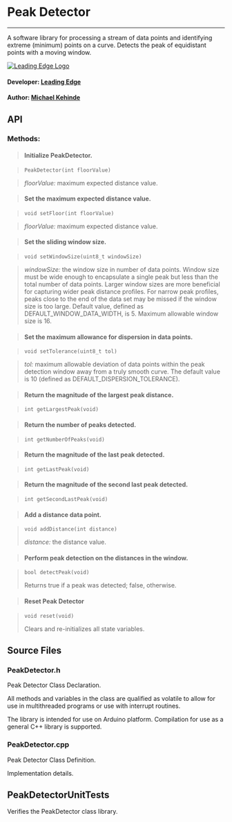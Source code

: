 # Peak Detector
___

A software library for processing a stream of data points and identifying extreme (minimum) points on a curve. Detects the peak of equidistant points with a moving window. 

[![Leading Edge Logo](https://media-exp1.licdn.com/dms/image/C4E0BAQF-UbPKHHBySg/company-logo_200_200/0?e=2159024400&v=beta&t=gL1TuL_tFEYqSpDxn2hsdtfIJe7isOleo7h-oLenYiE)](https://www.linkedin.com/company/leading-edge-mcmaster)

#### Developer: [Leading Edge](macleadingedge@gmail.com)
#### Author: [Michael Kehinde](kehindem@mcmaster.ca)

## API

### Methods:  

>#### Initialize PeakDetector.  

>```
>PeakDetector(int floorValue)
>```

> *floorValue:* maximum expected distance value.  


<!-- -->
>#### Set the maximum expected distance value.  

>```
>void setFloor(int floorValue)
>```

> *floorValue:* maximum expected distance value. 



<!-- -->
>#### Set the sliding window size.

>```
>void setWindowSize(uint8_t windowSize)
>```

> *windowSize:* the window size in number of data points. Window size must be wide enough to encapsulate a single peak but less than the total number of data points. Larger window sizes are more beneficial for capturing wider peak distance profiles. For narrow peak profiles, peaks close to the end of the data set may be missed if the window size is too large. Default value, defined as DEFAULT\_WINDOW\_DATA\_WIDTH, is 5. Maximum allowable window size is 16.


<!-- -->
>#### Set the maximum allowance for dispersion in data points. 

>```
>void setTolerance(uint8_t tol)
>```

> *tol:* maximum allowable deviation of data points within the 
			peak detection window away from a truly smooth curve.
			The default value is 10 (defined as
			DEFAULT\_DISPERSION\_TOLERANCE).


<!-- -->
>#### Return the magnitude of the largest peak distance. 

>```
>int getLargestPeak(void)
>```


<!-- -->
>#### Return the number of peaks detected. 

>```
>int getNumberOfPeaks(void)
>```


<!-- -->
>#### Return the magnitude of the last peak detected.

>```
>int getLastPeak(void)
>```


<!-- -->
>#### Return the magnitude of the second last peak detected. 

>```
>int getSecondLastPeak(void)
>```


<!-- -->
>#### Add a distance data point.

>```
>void addDistance(int distance)
>```
> *distance:* the distance value. 


<!-- -->
>#### Perform peak detection on the distances in the window.

>```
>bool detectPeak(void)
>```
> Returns true if a peak was detected; false, otherwise.


<!-- -->
>#### Reset Peak Detector

>```
>void reset(void)
>```
>Clears and re-initializes all state variables. 


## Source Files

### PeakDetector.h 
Peak Detector Class Declaration.

All methods and variables in the class are qualified as volatile to allow for use in multithreaded programs or use with interrupt routines. 

The library is intended for use on Arduino platform. Compilation for use as a general C++ library is supported. 

### PeakDetector.cpp
Peak Detector Class Definition.  

Implementation details.

## PeakDetectorUnitTests
Verifies the PeakDetector class library. 
